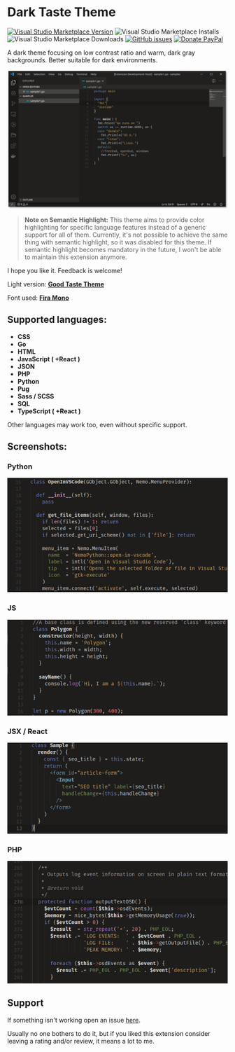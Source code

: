 # Dark Taste Theme

[![Visual Studio Marketplace Version](https://img.shields.io/visual-studio-marketplace/v/faelv.dark-taste-theme?style=flat-square)](https://marketplace.visualstudio.com/items?itemName=faelv.dark-taste-theme)
![Visual Studio Marketplace Installs](https://img.shields.io/visual-studio-marketplace/i/faelv.dark-taste-theme?style=flat-square)
![Visual Studio Marketplace Downloads](https://img.shields.io/visual-studio-marketplace/d/faelv.dark-taste-theme?style=flat-square)
[![GitHub issues](https://img.shields.io/github/issues/faelv/dark-taste-theme?style=flat-square)](https://github.com/faelv/dark-taste-theme/issues)
[![Donate PayPal](https://img.shields.io/badge/Donate-PayPal-blue?style=flat-square)](https://www.paypal.com/cgi-bin/webscr?cmd=_s-xclick&hosted_button_id=N4DV9LK8JQA38&source=url)

A dark theme focusing on low contrast ratio and warm, dark gray backgrounds.
Better suitable for dark environments.

![Window Sample](./images/sample-window.png)

> **Note on Semantic Highlight:** This theme aims to provide color highlighting for specific language features instead of a
generic support for all of them. Currently, it's not possible to achieve the same thing with semantic highlight, so it
was disabled for this theme. If semantic highlight becomes mandatory in the future, I won't be able to maintain this
extension anymore.

I hope you like it. Feedback is welcome!

Light version: [**Good Taste Theme**](https://marketplace.visualstudio.com/items?itemName=faelv.good-taste-theme)

Font used: [**Fira Mono**](https://mozilla.github.io/Fira/)

## Supported languages:

- **CSS**
- **Go**
- **HTML**
- **JavaScript ( +React )**
- **JSON**
- **PHP**
- **Python**
- **Pug**
- **Sass / SCSS**
- **SQL**
- **TypeScript ( +React )**

Other languages may work too, even without specific support.

## Screenshots:

### Python

![Python Sample](./images/sample-python.png)

### JS

![JS Sample](./images/sample-js.png)

### JSX / React

![JSX Sample](./images/sample-jsx.png)

### PHP

![PHP Sample](./images/sample-php.png)

## Support

If something isn't working open an issue [here](https://github.com/faelv/dark-taste-theme/issues).

Usually no one bothers to do it, but if you liked this extension consider leaving a rating and/or review, it means a lot to me.
